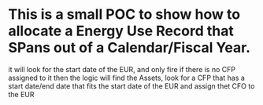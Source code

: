 # This is a small POC to show how to allocate a Energy Use Record that SPans out of a Calendar/Fiscal Year. 
it will look for the start date of the EUR, and only fire if there is no CFP assigned to it
then the logic will find the Assets, look for a CFP that has a start date/end date that fits the start date of the EUR and assign thet CFO to the EUR



